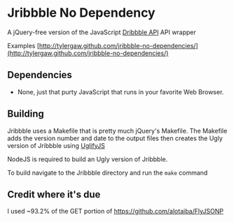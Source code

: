 # Jribbble No Dependency
A jQuery-free version of the JavaScript [Dribbble API](http://dribbble.com/api) API wrapper

Examples [http://tylergaw.github.com/jribbble-no-dependencies/](http://tylergaw.github.com/jribbble-no-dependencies/)

## Dependencies
* None, just that purty JavaScript that runs in your favorite Web Browser.

## Building
Jribbble uses a Makefile that is pretty much jQuery's Makefile. The Makefile adds the version number and
date to the output files then creates the Ugly version of Jribbble using [UglifyJS](https://github.com/mishoo/UglifyJS)

NodeJS is required to build an Ugly version of Jribbble.

To build navigate to the Jribbble directory and run the `make` command

## Credit where it's due
I used ~93.2% of the GET portion of https://github.com/alotaiba/FlyJSONP